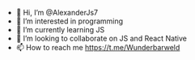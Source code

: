 - 👋 Hi, I’m @AlexanderJs7
- 👀 I’m interested in programming
- 🌱 I’m currently learning JS
- 💞️ I’m looking to collaborate on JS and React Native
- 📫 How to reach me https://t.me/Wunderbarweld

<!---
AlexanderJs7/AlexanderJs7 is a ✨ special ✨ repository because its `README.md` (this file) appears on your GitHub profile.
You can click the Preview link to take a look at your changes.
--->
